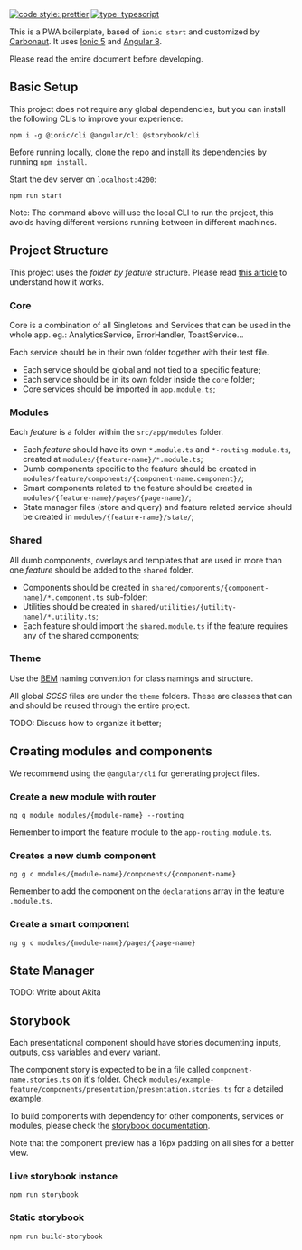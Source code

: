 <a href="https://github.com/prettier/prettier">
    <img alt="code style: prettier" src="https://img.shields.io/badge/code_style-prettier-ff69b4.svg?style=flat-square"></a>
<a href="https://www.typescriptlang.org/">
    <img alt="type: typescript" src="https://img.shields.io/npm/types/typescript.svg"></a>

This is a PWA boilerplate, based of `ionic start` and customized by [Carbonaut](http://carbonaut.io/). It uses [Ionic 5](https://ionicframework.com/) and [Angular 8](http://angular.io/).

Please read the entire document before developing.

## Basic Setup

This project does not require any global dependencies, but you can install the following CLIs to improve your experience:

```
npm i -g @ionic/cli @angular/cli @storybook/cli
```

Before running locally, clone the repo and install its dependencies by running `npm install`.

Start the dev server on `localhost:4200`:

```
npm run start
```

Note: The command above will use the local CLI to run the project, this avoids having different versions running between in different machines.

## Project Structure

This project uses the _folder by feature_ structure. Please read [this article](https://medium.com/swlh/angular-organizing-features-and-modules-e582611a720e) to understand how it works.

### Core

Core is a combination of all Singletons and Services that can be used in the whole app. eg.: AnalyticsService, ErrorHandler, ToastService...

Each service should be in their own folder together with their test file.

- Each service should be global and not tied to a specific feature;
- Each service should be in its own folder inside the `core` folder;
- Core services should be imported in `app.module.ts`;

### Modules

Each _feature_ is a folder within the `src/app/modules` folder.

- Each _feature_ should have its own `*.module.ts` and `*-routing.module.ts`, created at `modules/{feature-name}/*.module.ts`;
- Dumb components specific to the feature should be created in `modules/feature/components/{component-name.component}/`;
- Smart components related to the feature should be created in `modules/{feature-name}/pages/{page-name}/`;
- State manager files (store and query) and feature related service should be created in `modules/{feature-name}/state/`;

### Shared

All dumb components, overlays and templates that are used in more than one _feature_ should be added to the `shared` folder.

- Components should be created in `shared/components/{component-name}/*.component.ts` sub-folder;
- Utilities should be created in `shared/utilities/{utility-name}/*.utility.ts`;
- Each feature should import the `shared.module.ts` if the feature requires any of the shared components;

### Theme

Use the [BEM](http://getbem.com/introduction/) naming convention for class namings and structure.

All global _SCSS_ files are under the `theme` folders. These are classes that can and should be reused through the entire project.

TODO: Discuss how to organize it better;

## Creating modules and components

We recommend using the `@angular/cli` for generating project files.

### Create a new module with router

```
ng g module modules/{module-name} --routing
```

Remember to import the feature module to the `app-routing.module.ts`.

### Creates a new dumb component

```
ng g c modules/{module-name}/components/{component-name}
```

Remember to add the component on the `declarations` array in the feature `.module.ts`.

### Create a smart component

```
ng g c modules/{module-name}/pages/{page-name}
```

## State Manager

TODO: Write about Akita

## Storybook

Each presentational component should have stories documenting inputs, outputs, css variables and every variant.

The component story is expected to be in a file called `component-name.stories.ts` on it's folder. Check
`modules/example-feature/components/presentation/presentation.stories.ts` for a detailed example.

To build components with dependency for other components, services or modules, please check the
[storybook documentation](https://www.learnstorybook.com/intro-to-storybook/angular/en/composite-component/).

Note that the component preview has a 16px padding on all sites for a better view.

### Live storybook instance
`npm run storybook`

### Static storybook
`npm run build-storybook`
